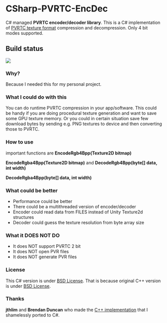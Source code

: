 # CSharp-PVRTC-EncDec

C# managed **PVRTC encoder/decoder library**. This is a C# implementation of [PVRTC texture format](http://en.wikipedia.org/wiki/PVRTC) compression and decompression. Only 4 bit modes supported.

## Build status
![](https://github.com/mcraiha/CSharp-PVRTC-encdec/workflows/.NET%20Core/badge.svg)

### Why?

Because I needed this for my personal project.

### What I could do with this

You can do runtime PVRTC compression in your app/software. This could be handy if you are doing procedural texture generation and want to save some GPU texture memory. Or you could in certain situation save few download bytes by sending e.g. PNG textures to device and then converting those to PVRTC.

### How to use


important functions are 
**EncodeRgb4Bpp(Texture2D bitmap)**

**EncodeRgba4Bpp(Texture2D bitmap)** 
and
**DecodeRgb4Bpp(byte[] data, int width)**

**DecodeRgba4Bpp(byte[] data, int width)**

### What could be better

* Performance could be better
* There could be a multithreaded version of encoder/decoder
* Encoder could read data from FILES instead of Unity Texture2d structures
* Decoder could guess the texture resolution from byte array size

### What it DOES NOT DO

* It does NOT support PVRTC 2 bit
* It does NOT open PVR files
* It does NOT generate PVR files

### License

This C# version is under [BSD License](LICENSE). That is because original C++ version is under [BSD License](https://bitbucket.org/jthlim/pvrtccompressor/src/cf7177748ee0dcdccfe89716dc11a47d2dc81af5/LICENSE.TXT?at=default&fileviewer=file-view-default).

### Thanks

**jthlim** and **Brendan Duncan** who made the [C++ implementation](https://bitbucket.org/jthlim/pvrtccompressor) that I shamelessly ported to C#.